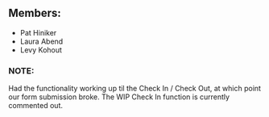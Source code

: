 ## Members:
- Pat Hiniker
- Laura Abend
- Levy Kohout

### NOTE:
Had the functionality working up til the Check In / Check Out, at which point our form submission broke. The WIP Check In function is currently commented out.
